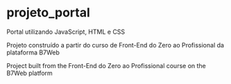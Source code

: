 # projeto_portal
Portal utilizando JavaScript, HTML e CSS

Projeto construído a partir do curso de Front-End do Zero ao Profissional da plataforma B7Web

Project built from the Front-End do Zero ao Profissional course on the B7Web platform
